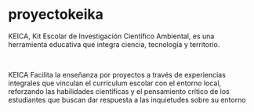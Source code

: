 # proyectokeika
KEICA, Kit Escolar de Investigación Científico Ambiental, es una herramienta educativa que integra ciencia, tecnología y territorio.

​

KEICA Facilita la enseñanza por proyectos a través de experiencias integrales que vinculan el currículum escolar con el entorno local, reforzando las habilidades científicas y el pensamiento crítico de los estudiantes que buscan dar respuesta a las inquietudes sobre su entorno
